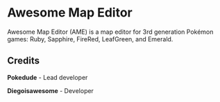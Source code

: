 # Awesome Map Editor
Awesome Map Editor (AME) is a map editor for 3rd generation Pokémon games: Ruby, Sapphire, FireRed, LeafGreen, and Emerald.

## Credits
**Pokedude** - Lead developer

**Diegoisawesome** - Developer
